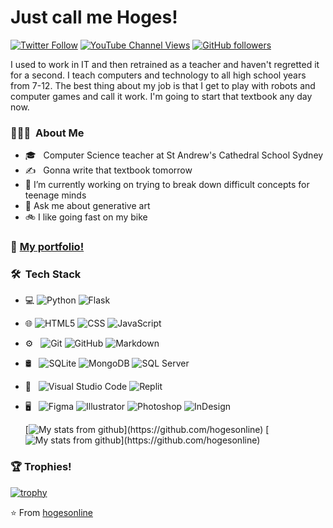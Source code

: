 # Just call me Hoges!


[![Twitter Follow](https://img.shields.io/twitter/follow/hogesonline?style=social)](https://twitter.com/hogesonline)
[![YouTube Channel Views](https://img.shields.io/youtube/channel/views/UCNvhVh3Gkw7a9sv6uv6lO8Q?style=social)](https://www.youtube.com/channel/UCNvhVh3Gkw7a9sv6uv6lO8Q)
[![GitHub followers](https://img.shields.io/github/followers/hogesonline?style=social)](https://github.com/hogesonline)

I used to work in IT and then retrained as a teacher and haven't regretted it for a second. I teach computers and technology to all high school years from 7-12. The best thing about my job is that I get to play with robots and computer games and call it work. I'm going to start that textbook any day now.


### 👨🏻‍💻 &nbsp;About Me
- 🎓 &nbsp; Computer Science teacher at St Andrew's Cathedral School Sydney
- ✍️ &nbsp; Gonna write that textbook tomorrow
- 🔭 I’m currently working on trying to break down difficult concepts for teenage minds
- 💬 Ask me about generative art
- 🚲 I like going fast on my bike


### 📖 [My portfolio!](https://hogesonline.github.io/portfolio/) 


### 🛠 &nbsp;Tech Stack

- 💻
  ![Python](https://img.shields.io/badge/-Python-333333?style=flat&logo=python)
  ![Flask](https://img.shields.io/badge/-Flask-333333?style=flat&logo=flask)
- 🌐 
  ![HTML5](https://img.shields.io/badge/-HTML5-333333?style=flat&logo=HTML5)
  ![CSS](https://img.shields.io/badge/-CSS-333333?style=flat&logo=CSS3&logoColor=1572B6)
  ![JavaScript](https://img.shields.io/badge/-JavaScript-333333?style=flat&logo=javascript)
- ⚙️ &nbsp;
  ![Git](https://img.shields.io/badge/-Git-333333?style=flat&logo=git)
  ![GitHub](https://img.shields.io/badge/-GitHub-333333?style=flat&logo=github)
  ![Markdown](https://img.shields.io/badge/-Markdown-333333?style=flat&logo=markdown)
- 🛢 &nbsp;
  ![SQLite](https://img.shields.io/badge/-SQLite-333333?style=flat&logo=sqlite)
  ![MongoDB](https://img.shields.io/badge/-MongoDB-333333?style=flat&logo=mongodb)
  ![SQL Server](https://img.shields.io/badge/-SQLServer-333333?logo=microsoft-sql-server&style=flat)

- 🔧 &nbsp;
  ![Visual Studio Code](https://img.shields.io/badge/-Visual%20Studio%20Code-333333?style=flat&logo=visual-studio-code&logoColor=007ACC)
  ![Replit](https://img.shields.io/badge/-Replit-333333?style=flat&logo=replit)
- 🖥 &nbsp;
  ![Figma](https://img.shields.io/badge/-Figma-333333?style=flat&logo=figma)
  ![Illustrator](https://img.shields.io/badge/-Illustrator-333333?style=flat&logo=adobe-illustrator)
  ![Photoshop](https://img.shields.io/badge/-Photoshop-333333?style=flat&logo=adobe-photoshop)
  ![InDesign](https://img.shields.io/badge/-InDesign-333333?style=flat&logo=adobe-indesign)


  [![My stats from github](https://github-readme-stats.vercel.app/api/top-langs/?username=hogesonline&theme=buefy&layout=compact")](https://github.com/hogesonline)
  [![My stats from github](https://github-readme-stats.vercel.app/api?username=hogesonline&theme=buefy&show_icons=true")](https://github.com/hogesonline)
  

### 🏆 Trophies! 

[![trophy](https://github-profile-trophy.vercel.app/?username=hogesonline&theme=onedark)](https://github.com/hogesonline/github-profile-trophy)

⭐️ From [hogesonline](https://github.com/hogesonline)
